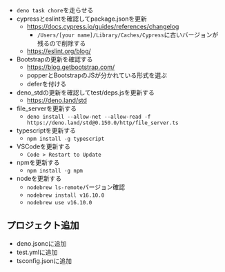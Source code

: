 * `deno task chore`を走らせる
* cypressとeslintを確認してpackage.jsonを更新
   * https://docs.cypress.io/guides/references/changelog
     * `/Users/[your name]/Library/Caches/Cypress`に古いバージョンが残るので削除する
   * https://eslint.org/blog/
* Bootstrapの更新を確認する
   * https://blog.getbootstrap.com/
   * popperとBootstrapのJSが分かれている形式を選ぶ
   * deferを付ける
* deno_stdの更新を確認してtest/deps.jsを更新する
   * https://deno.land/std
* file_serverを更新する
   * `deno install --allow-net --allow-read -f https://deno.land/std@0.150.0/http/file_server.ts`
* typescriptを更新する
   * `npm install -g typescript`
* VSCodeを更新する
   * `Code > Restart to Update`
* npmを更新する
   * `npm install -g npm`
* nodeを更新する
  * `nodebrew ls-remote`バージョン確認
  * `nodebrew install v16.10.0`
  * `nodebrew use v16.10.0`

## プロジェクト追加
* deno.jsoncに追加
* test.ymlに追加
* tsconfig.jsonに追加
